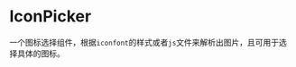 # IconPicker

一个图标选择组件，根据`iconfont`的样式或者`js`文件来解析出图片，且可用于选择具体的图标。

<AppCodebox 
  console="true"
  src="src/icon-picker/demo/index" 
  title="基本用法" 
  desc="通过设置字体css文件url，来选择改字体文件中的图标。" 
/>

<AppCodebox 
  console="true"
  src="src/icon-picker/demo/index.full" 
  title="完整选择" 
  desc="如果希望选择的图标值附带 font-family 则可以设置mode=full" 
/>

<AppCodebox 
  src="src/icon-picker/demo/index.input" 
  title="输入框模式" 
  desc="可用于查看输入url的图标信息。" 
/>